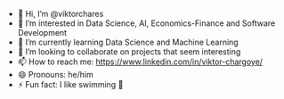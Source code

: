- 👋 Hi, I’m @viktorchares
- 👀 I’m interested in Data Science, AI, Economics-Finance and Software Development
- 🌱 I’m currently learning Data Science and Machine Learning
- 💞️ I’m looking to collaborate on projects that seem interesting
- 📫 How to reach me: https://www.linkedin.com/in/viktor-chargoye/
- 😄 Pronouns: he/him
- ⚡ Fun fact: I like swimming 🌊

<!---
viktorchares/viktorchares is a ✨ special ✨ repository because its `README.md` (this file) appears on your GitHub profile.
You can click the Preview link to take a look at your changes.
--->
